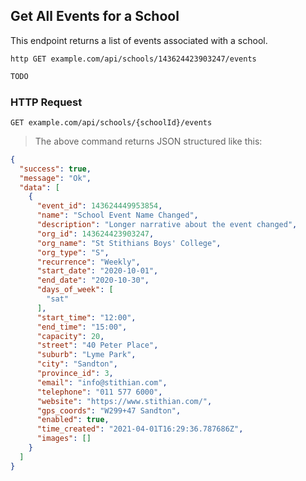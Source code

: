## Get All Events for a School

This endpoint returns a list of events associated with a school.

```shell
http GET example.com/api/schools/143624423903247/events
```

```javascript
TODO
```

### HTTP Request

`GET example.com/api/schools/{schoolId}/events`

> The above command returns JSON structured like this:

```json
{
  "success": true,
  "message": "Ok",
  "data": [
    {
      "event_id": 143624449953854,
      "name": "School Event Name Changed",
      "description": "Longer narrative about the event changed",
      "org_id": 143624423903247,
      "org_name": "St Stithians Boys' College",
      "org_type": "S",
      "recurrence": "Weekly",
      "start_date": "2020-10-01",
      "end_date": "2020-10-30",
      "days_of_week": [
        "sat"
      ],
      "start_time": "12:00",
      "end_time": "15:00",
      "capacity": 20,
      "street": "40 Peter Place",
      "suburb": "Lyme Park",
      "city": "Sandton",
      "province_id": 3,
      "email": "info@stithian.com",
      "telephone": "011 577 6000",
      "website": "https://www.stithian.com/",
      "gps_coords": "W299+47 Sandton",
      "enabled": true,
      "time_created": "2021-04-01T16:29:36.787686Z",
      "images": []
    }
  ]
}
```



